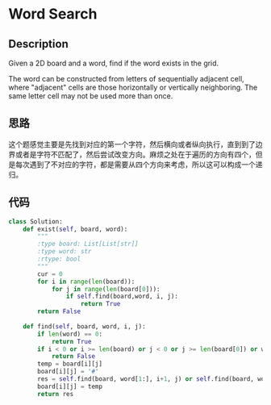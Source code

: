 # Word Search

## Description

Given a 2D board and a word, find if the word exists in the grid.

The word can be constructed from letters of sequentially adjacent cell, where "adjacent" cells are those horizontally or vertically neighboring. The same letter cell may not be used more than once.

## 思路

这个题感觉主要是先找到对应的第一个字符，然后横向或者纵向执行，直到到了边界或者是字符不匹配了，然后尝试改变方向。麻烦之处在于遍历的方向有四个，但是每次遇到了不对应的字符，都是需要从四个方向来考虑，所以这可以构成一个递归。

## 代码

``` python
class Solution:
    def exist(self, board, word):
        """
        :type board: List[List[str]]
        :type word: str
        :rtype: bool
        """
        cur = 0
        for i in range(len(board)):
            for j in range(len(board[0])):
                if self.find(board,word, i, j):
                    return True
        return False
                    
    def find(self, board, word, i, j):
        if len(word) == 0:
            return True
        if i < 0 or i >= len(board) or j < 0 or j >= len(board[0]) or word[0] != board[i][j]:
            return False
        temp = board[i][j]
        board[i][j] = '#'
        res = self.find(board, word[1:], i+1, j) or self.find(board, word[1:], i - 1, j) or self.find(board, word[1:], i, j + 1) or self.find(board, word[1:], i, j - 1)
        board[i][j] = temp
        return res
```